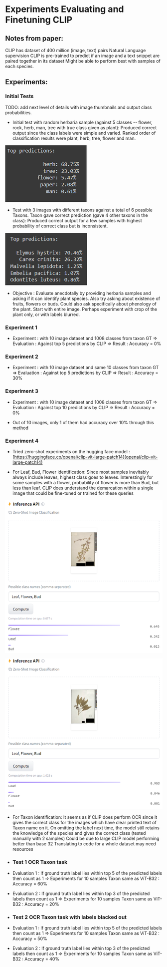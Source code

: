 # Experiments Evaluating and Finetuning CLIP

## Notes from paper:

CLIP has dataset of 400 million (image, text) pairs
Natural Language supervision
CLIP is pre-trained to predict if an image and a text snippet are paired together in its dataset
Might be able to perform best with samples of each species.

## Experiments:

### Initial Tests

TODO: add next level of details with image thumbnails and output class probabilities.

* Initial test with random herbaria sample (against 5 classes -- flower, rock, herb, man, tree with true class given as plant): Produced correct output since the class labels were simple and varied. Ranked order of classification results were plant, herb, tree, flower and man. 

![general](imgs/gen.png)

* Test with 3 images with different taxons against a total of 6 possible Taxons. Taxon gave correct prediction (gave 4 other taxons in the class): Produced correct output for a few samples with highest probability of correct class but is inconsistent. 

![general2](imgs/tx.png)

* Objective : Evaluate anecdotally by providing herbaria samples and asking if it can identify plant species. Also try asking about existence of fruits, flowers or buds. Could also ask specifically about phenology of the plant. Start with entire image. Perhaps experiment with crop of the plant only, or with labels blurred.


### Experiment 1

* Experiment : with 10 image dataset and 1008 classes from taxon GT
=> Evaluation : Against top 5 predictions by CLIP
=> Result : Accuracy = 0%

### Experiment 2

* Experiment : with 10 image dataset and same 10 classes from taxon GT
=> Evaluation : Against top 5 predictions by CLIP
=> Result : Accuracy = 30%

### Experiment 3

* Experiment : with 10 image dataset and 1008 classes from taxon GT
=> Evaluation : Against top 10 predictions by CLIP
=> Result : Accuracy = 0%

* Out of 10 images, only 1 of them had accuracy over 10% through this method

### Experiment 4

* Tried zero-shot experiments on the hugging face model : [https://huggingface.co/openai/clip-vit-large-patch14](openai/clip-vit-large-patch14)

* For Leaf, Bud, Flower identification:
Since most samples inevitably always include leaves, highest class goes to leaves.
Interestingly for some samples with a flower, probability of flower is more than Bud, but less than leaf.
CLIP does understand the demarcation within a single image that could be fine-tuned or trained for these queries

![flower](imgs/l14.png)

![leaf](imgs/l14-leaf.png)

* For Taxon identification:
It seems as if CLIP does perform OCR since it gives the correct class for the images which have clear printed text of Taxon name on it. On omitting the label next time, the model still retains the knowledge of the species and gives the correct class (tested manually with 2 samples)
Could be due to large CLIP model performing better than base 32
Translating to code for a whole dataset may need resources

* ### Test 1 OCR Taxon task

* Evaluation 1 : If ground truth label lies within top 5 of the predicted labels then count as 1 => Experiments for 10 samples Taxon same as ViT-B32 : Accuracy = 60%

* Evaluation 2 : If ground truth label lies within top 3 of the predicted labels then count as 1 => Experiments for 10 samples Taxon same as ViT-B32 : Accuracy = 20%

* ### Test 2 OCR Taxon task with labels blacked out

* Evaluation 1 : If ground truth label lies within top 5 of the predicted labels then count as 1 => Experiments for 10 samples Taxon same as ViT-B32 : Accuracy = 50%

* Evaluation 2 : If ground truth label lies within top 3 of the predicted labels then count as 1 => Experiments for 10 samples Taxon same as ViT-B32 : Accuracy = 40%